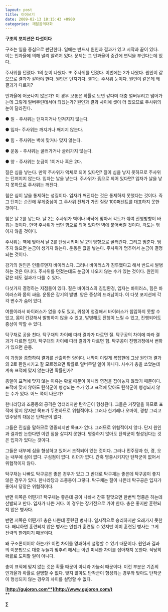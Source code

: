 ```yaml
---
layout: post
title: 이어쓰기
date: 2009-02-13 18:15:43 +0900
categories: 깨달음의대화
---
```

**구조의 포지션은 다섯이다**

구조는 일을 중심으로 판단한다. 일에는 반드시 원인과 결과가 있고 시작과 끝이 있다. 이는 인과율에 의해 널리 알려져 있다. 문제는 그 인과율이 중간에 변덕을 부린다는데 있다.

주사위를 던졌다. 1의 눈이 나왔다. 또 주사위를 던졌다. 이번에는 2가 나왔다. 원인이 같으므로 결과가 같아야 한다. 원인은 던지기다. 결과는 주사위 눈이다. 원인이 같은데 왜 결과가 다르지?

인과율에 어긋나지 않은가? 이 경우 보통은 확률로 보면 같다며 대충 얼버무리고 넘어가는데 그렇게 얼버무린데서야 되겠는가? 원인과 결과 사이에 셋이 더 있으므로 주사위의 눈이 달라진다.

● 질 - 주사위는 던져지거나 던져지지 않는다.

● 입자- 주사위는 깨지거나 깨지지 않는다.

● 힘 - 주사위는 벽에 맞거나 맞지 않는다.

● 운동 - 주사위는 굴러가거나 굴러가지 않는다.

● 양 - 주사위는 눈금이 1이거나 혹은 2다.

질은 심을 낳는다. 만약 주사위가 액체로 되어 있다면? 질이 심을 낳지 못하므로 주사위는 던져지지 않는다. 입자는 날을 낳는다. 주사위가 흙으로 되어 있다면? 입자가 날을 낳지 못하므로 주사위는 깨진다.

힘은 심이 날을 통제하는 성질이다. 입자가 깨진다는 것은 통제하지 못했다는 것이다. 즉 그 던지는 순간에 무게중심이 그 주사위 전체가 가진 질량 100퍼센트를 대표하지 못한 것이다.

힘은 날 2를 낳는다. 날 2는 주사위가 벽이나 바닥에 맞아서 각도가 꺾여 진행방향이 바뀌는 것이다. 만약 주사위가 씹던 껌으로 되어 있다면 벽에 붙어버릴 것이다. 각도는 꺾이지 않을 것이다.

주사위는 벽에 맞아서 날 2를 탄생시키며 날 2의 방향으로 굴러간다. 그리고 멈춘다. 멈추지 않으면 눈금이 생기지 않는다. 운동은 값을 낳는다. 주사위가 멈추어서 눈금이 결정되는 것이다.

감기의 원인은 인플루엔자 바이러스다. 그러나 바이러스가 침투했다고 해서 반드시 발병하는 것은 아니다. 주사위를 던졌는데도 눈금이 나오지 않는 수가 있는 것이다. 원인이 같은 데도 결과가 다를 수 있다.

다섯가지 결정하는 지점들이 있다. 질은 바이러스의 침입환경, 입자는 바이러스, 힘은 바이러스와 몸의 싸움. 운동은 감기의 발병. 양은 증상의 드러남이다. 이 다섯 포지션에 각각 변수가 숨어 있다.

여름이라서 바이러스가 없을 수도 있고, 위생이 청결해서 바이러스가 침입하지 못할 수 있고, 몸이 건강해서 발병하지 않을 수 있고, 발병해도 진행이 느릴 수 있고, 진행되어도 증상이 약할 수 있다.

탁구채로 공을 친다. 탁구채의 차이에 따라 결과가 다르면 질. 탁구공의 차이에 따라 결과가 다르면 입자. 탁구대의 차이에 따라 결과가 다르면 힘. 탁구공이 진행과정에서 변화가 있으면 운동. 

이 과정을 종합하여 결과를 산출하면 양이다. 내막이 이렇게 복잡한데 그냥 원인과 결과의 2로 환원시키고 잘 모르겠으면 확률로 얼버무릴 일이 아니다. 사수가 총을 쏘았는데 계속 표적에 맞지 않는다면 확률인가?

총알이 표적에 맞지 않는 이유는 확률 때문이 아니라 영점을 잡아놓지 않았기 때문이다. 표적에 맞지 않아도 탄착군이 형성되는 수가 있고 표적에 맞아도 탄착군이 형성되지 않는 수가 있다. 어느 쪽이 나은가?

한나라당과 조중동의 공격은 엉터리지만 탄착군이 형성된다. 그들은 거짓말을 하므로 표적에 맞지 않지만 목표가 뚜렷하므로 위협적이다. 그러나 한겨레나 오마이, 경항 그리고 민주당의 대응은 탄착군이 없다.

그들은 진실을 말하므로 명중되지만 목표가 없다. 그러므로 위협적이지 않다. 단지 원인과 결과만 논한다면 이런 점을 살피지 못한다. 명중하지 않아도 탄착군이 형성된다는 것은 입자가 있다는 것이다.

그들은 내부에 심을 형성하고 있어서 조직되어 있는 것이다. 그러나 민주당과 한, 경, 오는 내부에 심이 없다. 구심점이 없다. 리더가 없다. 간혹 명중시키지만 탄착군이 없어서 위협적이지 않다.

탁구채는 나빠도 탁구공은 좋은 경우가 있고 그 반대로 탁구채는 좋은데 탁구공이 좋지 않은 경우가 있다. 한나라당과 조중동이 그렇다. 탁구채는 질이 나쁜데 탁구공은 입자가 좋아서 당장은 위협적이다.

반면 이쪽은 어떤가? 탁구채는 좋은데 공이 나빠서 간혹 잘맞으면 한번씩 명중은 하는데 산발되고 만다. 입자가 나쁜 거다. 이 경우는 장기전으로 가야 한다. 총은 좋지만 훈련되지 않은 병사다.

반면 저쪽은 어떤가? 총은 나쁜데 훈련된 병사다. 일시적으로 승리하지만 오래가지 못한다. 왜냐하면 훈련되지 않은 병사는 언젠가 훈련될 수 있지만 이미 훈련된 병사는 그게 전력의 한계이기 때문이다.

왜 구조론이어야 하는가? 이런 차이를 명쾌하게 설명할 수 있기 때문이다. 원인과 결과의 이분법으로 대충 두들겨 맞추려 해서는 이런 미세한 차이를 잡아채지 못한다. 적당히 확률로 도피할 일이 아니다.



총이 표적에 맞지 않는 것은 확률 때문이 아니라 가늠쇠 때문이다. 이런 부분은 기존의 인과율과 확률로 설명할 수 없다. 맞지 않아도 탄착군이 형성되는 경우와 맞아도 탄착군이 형성되지 않는 경우의 차이를 설명할 수 없다.

[**http://gujoron.com**](http://www.gujoron.com/)**  
** 

**∑**